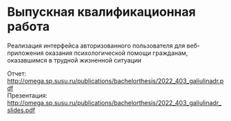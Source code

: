 # Выпускная квалификационная работа
Реализация интерфейса авторизованного пользователя для веб-приложения оказания психологической помощи гражданам, оказавшимся в трудной жизненной ситуации

Отчет: http://omega.sp.susu.ru/publications/bachelorthesis/2022_403_galiulinadr.pdf <br />
Презентация: http://omega.sp.susu.ru/publications/bachelorthesis/2022_403_galiulinadr_slides.pdf
